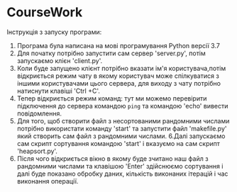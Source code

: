 
# CourseWork

Інструкція з запуску програми:

1. Програма була написана на мові програмування Python версії 3.7
2. Для початку потрібно запустити сам сервер 'server.py', потім запускаємо клієн 'client.py'.
3. Коли буде запущено клієнт потрібно вказати ім'я користувача,потім відкриється режим чату в якому користувач може спілкуватися з іншими користувачами цього сервера, для виходу з чату потрібно натиснути клавіші 'Ctrl +C'.
4. Тепер відкриється режим команд: тут ми можемо перевірити підключення до сервера командою `ping` та командою 'echo' вивести повідомлення.
5. Для того, щоб створити файл з несортованими рандомними числами потрібно використати команду 'start' та запустити файл 'makefile.py' який створить сам файл з рандомними числами.
6.Далі запускаємо сам скрипт сортування командою 'start' і вказуємо на сам скрипт 'heapsort.py'.
7. Після чого відкриється вікно в якому буде зчитано наш файл з рандомними числами та клавішою 'Enter' здійснюємо сортування і далі буде показано обробку даних, кількість виконаних ітерацій і час виконання операції. 

